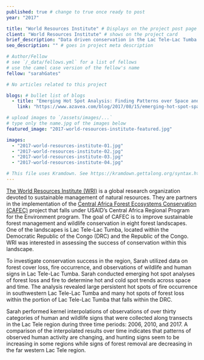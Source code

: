 ```yaml
---
published: true # change to true once ready to post
year: "2017"

title: "World Resources Institute" # Displays on the project post page
client: "World Resources Institute" # shows on the project card
brief_description: "Data driven conservation in the Lac Tele-Lac Tumba landscape" # shows on the project card
seo_description: "" # goes in project meta description

# Author/Fellow
# see `/_data/fellows.yml` for a list of fellows
# use the camel case version of the fellow's name
fellow: "sarahGates"

# No articles related to this project

blogs: # bullet list of blogs
  - title: "Emerging Hot Spot Analysis: Finding Patterns over Space and Time"
    link: "https://www.azavea.com/blog/2017/08/15/emerging-hot-spot-spatial-statistics/"

# upload images to `/assets/images/...`
# type only the name.jpg of the images below
featured_image: "2017-world-resources-institute-featured.jpg"

images:
  - "2017-world-resources-institute-01.jpg"
  - "2017-world-resources-institute-02.jpg"
  - "2017-world-resources-institute-03.jpg"
  - "2017-world-resources-institute-04.jpg"

# This file uses Kramdown. See https://kramdown.gettalong.org/syntax.html for syntax
---
```

[The World Resources Institute (WRI)](http://www.wri.org/) is a global research organization devoted to sustainable management of natural resources. They are partners in the implementation of the [Central Africa Forest Ecosystems Conservation (CAFEC)](http://carpe.umd.edu/about/index.php/?tab=1) project that falls under USAID’s Central Africa Regional Program for the Environment program. The goal of CAFEC is to improve sustainable forest management and wildlife conservation in eight forest landscapes. One of the landscapes is Lac Tele-Lac Tumba, located within the Democratic Republic of the Congo (DRC) and the Republic of the Congo. WRI was interested in assessing the success of conservation within this landscape.

To investigate conservation success in the region, Sarah utilized data on forest cover loss, fire occurrence, and observations of wildlife and human signs in Lac Tele-Lac Tumba. Sarah conducted emerging hot spot analyses of forest loss and fire to determine hot and cold spot trends across space and time. The analysis revealed large persistent hot spots of fire occurrence in southwestern Lac Tele-Lac Tumba and many hot spots of forest loss within the portion of Lac Tele-Lac Tumba that falls within the DRC.

Sarah performed kernel interpolations of observations of over thirty categories of human and wildlife signs that were collected along transects in the Lac Tele region during three time periods: 2006, 2010, and 2017. A comparison of the interpolated results over time indicates that patterns of observed human activity are changing, and hunting signs seem to be increasing in some regions while signs of forest removal are decreasing in the far western Lac Tele region.

